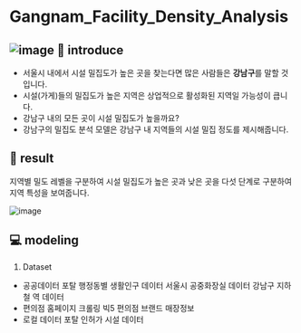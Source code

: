 # Gangnam_Facility_Density_Analysis
![image](https://github.com/leeminjigit/Gangnam_Facility_Density_Analysis/assets/135116165/6c9d00b0-033d-46cf-b434-951b359ed0bd)
📖 introduce
-----
* 서울시 내에서 시설 밀집도가 높은 곳을 찾는다면 많은 사람들은 **강남구**를 말할 것입니다.
* 시설(가게)들의 밀집도가 높은 지역은 상업적으로 활성화된 지역일 가능성이 큽니다.
* 강남구 내의 모든 곳이 시설 밀집도가 높을까요?
* 강남구의 밀집도 분석 모델은 강남구 내 지역들의 시설 밀집 정도를 제시해줍니다.

🎯 result
-----
지역별 밀도 레벨을 구분하여 시설 밀집도가 높은 곳과 낮은 곳을 다섯 단계로 구분하여 지역 특성을 보여줍니다. 

![image](https://github.com/leeminjigit/Gangnam_Facility_Density_Analysis/assets/135116165/a5bd02cc-252f-4483-89d1-2522dde6665f)

💻 modeling
-------
1. Dataset
* 공공데이터 포탈
  행정동별 생활인구 데이터
  서울시 공중화장실 데이터
  강남구 지하철 역 데이터
* 편의점 홈페이지 크롤링
  빅5 편의점 브랜드 매장정보
* 로컬 데이터 포탈
  인허가 시설 데이터
  

